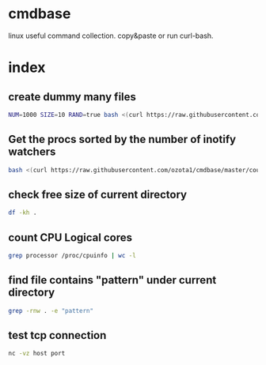 # cmdbase
linux useful command collection. copy&amp;paste or run curl-bash.


# index

## create dummy many files

```bash
NUM=1000 SIZE=10 RAND=true bash <(curl https://raw.githubusercontent.com/ozota1/cmdbase/master/create-dummy-files.sh)
```

## Get the procs sorted by the number of inotify watchers
```bash
bash <(curl https://raw.githubusercontent.com/ozota1/cmdbase/master/count-inotify-watcher.sh)
```

## check free size of current directory
```bash
df -kh .
```

## count CPU Logical cores
```bash
grep processor /proc/cpuinfo | wc -l
```

## find file contains "pattern" under current directory
```bash
grep -rnw . -e "pattern"
```

## test tcp connection
```bash
nc -vz host port
```
